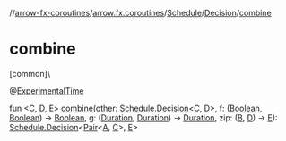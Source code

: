 //[arrow-fx-coroutines](../../../../index.md)/[arrow.fx.coroutines](../../index.md)/[Schedule](../index.md)/[Decision](index.md)/[combine](combine.md)

# combine

[common]\

@[ExperimentalTime](https://kotlinlang.org/api/latest/jvm/stdlib/kotlin.time/-experimental-time/index.html)

fun &lt;[C](combine.md), [D](combine.md), [E](combine.md)&gt; [combine](combine.md)(other: [Schedule.Decision](index.md)&lt;[C](combine.md), [D](combine.md)&gt;, f: ([Boolean](https://kotlinlang.org/api/latest/jvm/stdlib/kotlin/-boolean/index.html), [Boolean](https://kotlinlang.org/api/latest/jvm/stdlib/kotlin/-boolean/index.html)) -&gt; [Boolean](https://kotlinlang.org/api/latest/jvm/stdlib/kotlin/-boolean/index.html), g: ([Duration](https://kotlinlang.org/api/latest/jvm/stdlib/kotlin.time/-duration/index.html), [Duration](https://kotlinlang.org/api/latest/jvm/stdlib/kotlin.time/-duration/index.html)) -&gt; [Duration](https://kotlinlang.org/api/latest/jvm/stdlib/kotlin.time/-duration/index.html), zip: ([B](index.md), [D](combine.md)) -&gt; [E](combine.md)): [Schedule.Decision](index.md)&lt;[Pair](https://kotlinlang.org/api/latest/jvm/stdlib/kotlin/-pair/index.html)&lt;[A](index.md), [C](combine.md)&gt;, [E](combine.md)&gt;
